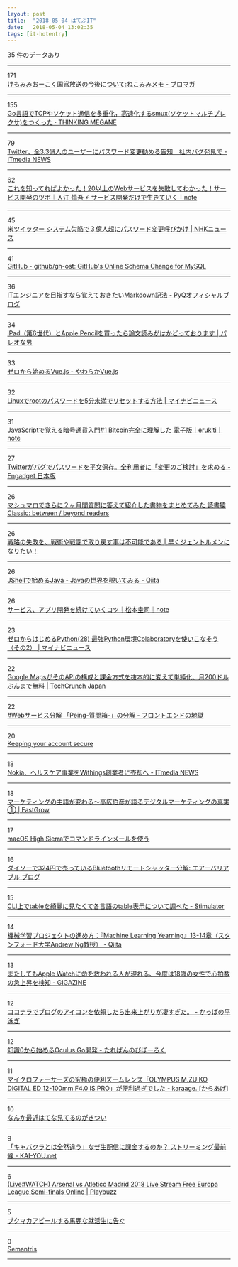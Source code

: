 ```yaml
---
layout: post
title:  "2018-05-04 はてぶIT"
date:   2018-05-04 13:02:35
tags: [it-hotentry]
---
```

35 件のデータあり

<hr><div class="row">
<div class="col-1"><span class="badge badge-pill badge-success h2">171</span></div>
<div class="col-11"><a href='http://ch.nicovideo.jp/nekomimi/blomaga/ar1514125' target='_blank'>けもみみおーこく国営放送の今後について:ねこみみメモ - ブロマガ</a></div>
</div>
<hr>
<div class="row">
<div class="col-1"><span class="badge badge-pill badge-success h2">155</span></div>
<div class="col-11"><a href='http://blog.monochromegane.com/blog/2018/05/03/smux/' target='_blank'>Go言語でTCPやソケット通信を多重化，高速化するsmux(ソケットマルチプレクサ)をつくった · THINKING MEGANE</a></div>
</div>
<hr>
<div class="row">
<div class="col-1"><span class="badge badge-pill badge-success h2">79</span></div>
<div class="col-11"><a href='http://www.itmedia.co.jp/news/articles/1805/04/news015.html' target='_blank'>Twitter、全3.3億人のユーザーにパスワード変更勧める告知　社内バグ発見で - ITmedia NEWS</a></div>
</div>
<hr>
<div class="row">
<div class="col-1"><span class="badge badge-pill badge-success h2">62</span></div>
<div class="col-11"><a href='https://note.mu/iritec/n/nf920dbe0f430' target='_blank'>これを知ってればよかった！20以上のWebサービスを失敗してわかった！サービス開発のツボ｜入江 慎吾 ⚡ サービス開発だけで生きていく｜note</a></div>
</div>
<hr>
<div class="row">
<div class="col-1"><span class="badge badge-pill badge-success h2">45</span></div>
<div class="col-11"><a href='https://www3.nhk.or.jp/news/html/20180504/k10011426981000.html' target='_blank'>米ツイッター システム欠陥で３億人超にパスワード変更呼びかけ | NHKニュース</a></div>
</div>
<hr>
<div class="row">
<div class="col-1"><span class="badge badge-pill badge-success h2">41</span></div>
<div class="col-11"><a href='https://github.com/github/gh-ost' target='_blank'>GitHub - github/gh-ost: GitHub's Online Schema Change for MySQL</a></div>
</div>
<hr>
<div class="row">
<div class="col-1"><span class="badge badge-pill badge-success h2">36</span></div>
<div class="col-11"><a href='http://blog.pyq.jp/entry/IT_tips_180502' target='_blank'>ITエンジニアを目指すなら覚えておきたいMarkdown記法 - PyQオフィシャルブログ</a></div>
</div>
<hr>
<div class="row">
<div class="col-1"><span class="badge badge-pill badge-success h2">34</span></div>
<div class="col-11"><a href='https://yuchrszk.blogspot.com/2018/05/ipad6apple-pencil.html' target='_blank'>iPad（第6世代）とApple Pencilを買ったら論文読みがはかどっております | パレオな男</a></div>
</div>
<hr>
<div class="row">
<div class="col-1"><span class="badge badge-pill badge-success h2">33</span></div>
<div class="col-11"><a href='https://scrapbox.io/vue-yawaraka/%E3%82%BC%E3%83%AD%E3%81%8B%E3%82%89%E5%A7%8B%E3%82%81%E3%82%8BVue.js' target='_blank'>ゼロから始めるVue.js - やわらかVue.js</a></div>
</div>
<hr>
<div class="row">
<div class="col-1"><span class="badge badge-pill badge-success h2">32</span></div>
<div class="col-11"><a href='https://news.mynavi.jp/article/20180503-root_pwchange/' target='_blank'>Linuxでrootのパスワードを5分未満でリセットする方法 | マイナビニュース</a></div>
</div>
<hr>
<div class="row">
<div class="col-1"><span class="badge badge-pill badge-success h2">31</span></div>
<div class="col-11"><a href='https://note.mu/erukiti/n/n1177b759eb4c' target='_blank'>JavaScriptで覚える暗号通貨入門#1 Bitcoin完全に理解した 電子版｜erukiti｜note</a></div>
</div>
<hr>
<div class="row">
<div class="col-1"><span class="badge badge-pill badge-success h2">27</span></div>
<div class="col-11"><a href='https://japanese.engadget.com/2018/05/03/twitter/' target='_blank'>Twitterがバグでパスワードを平文保存。全利用者に「変更のご検討」を求める - Engadget 日本版</a></div>
</div>
<hr>
<div class="row">
<div class="col-1"><span class="badge badge-pill badge-success h2">26</span></div>
<div class="col-11"><a href='https://readingmonkey.blog.fc2.com/blog-entry-788.html' target='_blank'>マシュマロでさらに２ヶ月間質問に答えて紹介した書物をまとめてみた 読書猿Classic: between / beyond readers</a></div>
</div>
<hr>
<div class="row">
<div class="col-1"><span class="badge badge-pill badge-success h2">26</span></div>
<div class="col-11"><a href='https://non-gentlemen.com/strategy/' target='_blank'>戦略の失敗を、戦術や戦闘で取り戻す事は不可能である | 早くジェントルメンになりたい！</a></div>
</div>
<hr>
<div class="row">
<div class="col-1"><span class="badge badge-pill badge-success h2">26</span></div>
<div class="col-11"><a href='https://qiita.com/nowokay/items/e0b9c676567134e4a622' target='_blank'>JShellで始めるJava - Javaの世界を覗いてみる - Qiita</a></div>
</div>
<hr>
<div class="row">
<div class="col-1"><span class="badge badge-pill badge-success h2">26</span></div>
<div class="col-11"><a href='https://note.mu/keizi666/n/nd7cc9552a4c3' target='_blank'>サービス、アプリ開発を続けていくコツ｜松本圭司｜note</a></div>
</div>
<hr>
<div class="row">
<div class="col-1"><span class="badge badge-pill badge-success h2">23</span></div>
<div class="col-11"><a href='https://news.mynavi.jp/article/zeropython-28/' target='_blank'>ゼロからはじめるPython(28) 最強Python環境Colaboratoryを使いこなそう（その2） | マイナビニュース</a></div>
</div>
<hr>
<div class="row">
<div class="col-1"><span class="badge badge-pill badge-success h2">22</span></div>
<div class="col-11"><a href='http://jp.techcrunch.com/2018/05/03/2018-05-02-google-revamps-its-google-maps-developer-platform/' target='_blank'>Google MapsがそのAPIの構成と課金方式を抜本的に変えて単純化、月200ドルぶんまで無料 | TechCrunch Japan</a></div>
</div>
<hr>
<div class="row">
<div class="col-1"><span class="badge badge-pill badge-success h2">22</span></div>
<div class="col-11"><a href='https://nabettu.hatenablog.com/entry/disassembly-peing' target='_blank'>#Webサービス分解 「Peing-質問箱-」の分解 - フロントエンドの地獄</a></div>
</div>
<hr>
<div class="row">
<div class="col-1"><span class="badge badge-pill badge-success h2">20</span></div>
<div class="col-11"><a href='https://blog.twitter.com/official/en_us/topics/company/2018/keeping-your-account-secure.html' target='_blank'>Keeping your account secure</a></div>
</div>
<hr>
<div class="row">
<div class="col-1"><span class="badge badge-pill badge-success h2">18</span></div>
<div class="col-11"><a href='http://www.itmedia.co.jp/news/articles/1805/03/news013.html' target='_blank'>Nokia、ヘルスケア事業をWithings創業者に売却へ - ITmedia NEWS</a></div>
</div>
<hr>
<div class="row">
<div class="col-1"><span class="badge badge-pill badge-success h2">18</span></div>
<div class="col-11"><a href='https://www.fastgrow.jp/articles/democratization-of-marketing-01' target='_blank'>マーケティングの主語が変わる～高広伯彦が語るデジタルマーケティングの真実① | FastGrow</a></div>
</div>
<hr>
<div class="row">
<div class="col-1"><span class="badge badge-pill badge-success h2">17</span></div>
<div class="col-11"><a href='https://rcmdnk.com/blog/2018/05/03/computer-mac/' target='_blank'>macOS High Sierraでコマンドラインメールを使う</a></div>
</div>
<hr>
<div class="row">
<div class="col-1"><span class="badge badge-pill badge-success h2">16</span></div>
<div class="col-11"><a href='http://airvariable.asablo.jp/blog/2018/05/02/8842544' target='_blank'>ダイソーで324円で売っているBluetoothリモートシャッター分解: エアーバリアブル ブログ</a></div>
</div>
<hr>
<div class="row">
<div class="col-1"><span class="badge badge-pill badge-success h2">15</span></div>
<div class="col-11"><a href='http://vaaaaaanquish.hatenablog.com/entry/2018/05/03/231201' target='_blank'>CLI上でtableを綺麗に見たくて各言語のtable表示について調べた - Stimulator</a></div>
</div>
<hr>
<div class="row">
<div class="col-1"><span class="badge badge-pill badge-success h2">14</span></div>
<div class="col-11"><a href='https://qiita.com/Ishio/items/fae27dfe943195836932' target='_blank'>機械学習プロジェクトの進め方：『Machine Learning Yearning』13-14章（スタンフォード大学Andrew Ng教授） - Qiita</a></div>
</div>
<hr>
<div class="row">
<div class="col-1"><span class="badge badge-pill badge-success h2">13</span></div>
<div class="col-11"><a href='https://gigazine.net/news/20180503-apple-watch-save-teen-life/' target='_blank'>またしてもApple Watchに命を救われる人が現れる、今度は18歳の女性で心拍数の急上昇を検知 - GIGAZINE</a></div>
</div>
<hr>
<div class="row">
<div class="col-1"><span class="badge badge-pill badge-success h2">12</span></div>
<div class="col-11"><a href='http://www.everythingmatome.com/entry/coconala-blog-icon' target='_blank'>ココナラでブログのアイコンを依頼したら出来上がりが凄すぎた。 - かっぱの平泳ぎ</a></div>
</div>
<hr>
<div class="row">
<div class="col-1"><span class="badge badge-pill badge-success h2">12</span></div>
<div class="col-11"><a href='https://tarepan.hatenablog.com/entry/2018/05/02/061424' target='_blank'>知識0から始めるOculus Go開発 - たれぱんのびぼーろく</a></div>
</div>
<hr>
<div class="row">
<div class="col-1"><span class="badge badge-pill badge-success h2">11</span></div>
<div class="col-11"><a href='http://karaage.hatenadiary.jp/entry/2018/05/04/073000' target='_blank'>マイクロフォーサーズの究極の便利ズームレンズ「OLYMPUS M.ZUIKO DIGITAL ED 12-100mm F4.0 IS PRO」が便利過ぎでした - karaage. [からあげ]</a></div>
</div>
<hr>
<div class="row">
<div class="col-1"><span class="badge badge-pill badge-success h2">10</span></div>
<div class="col-11"><a href='https://anond.hatelabo.jp/20180503233322' target='_blank'>なんか最近はてな見てるのがきつい</a></div>
</div>
<hr>
<div class="row">
<div class="col-1"><span class="badge badge-pill badge-success h2">9</span></div>
<div class="col-11"><a href='http://kai-you.net/article/52915' target='_blank'>「キャバクラとは全然違う」なぜ生配信に課金するのか？ ストリーミング最前線 - KAI-YOU.net</a></div>
</div>
<hr>
<div class="row">
<div class="col-1"><span class="badge badge-pill badge-success h2">6</span></div>
<div class="col-11"><a href='https://www.playbuzz.com/manjurh10/257f2024-live-watch-arsenal-vs-atletico-madrid-2018-live-stream-free-europa-league-semi-finals-online' target='_blank'>(Live#WATCH) Arsenal vs Atletico Madrid 2018 Live Stream Free Europa League Semi-finals Online | Playbuzz</a></div>
</div>
<hr>
<div class="row">
<div class="col-1"><span class="badge badge-pill badge-success h2">5</span></div>
<div class="col-11"><a href='https://anond.hatelabo.jp/20180504033206' target='_blank'>ブクマカアピールする馬鹿な就活生に告ぐ</a></div>
</div>
<hr>
<div class="row">
<div class="col-1"><span class="badge badge-pill badge-success h2">0</span></div>
<div class="col-11"><a href='https://research.google.com/semantris/?m=a&lt=thXkGmfLIy_uXt5' target='_blank'>Semantris</a></div>
</div>
<hr>
